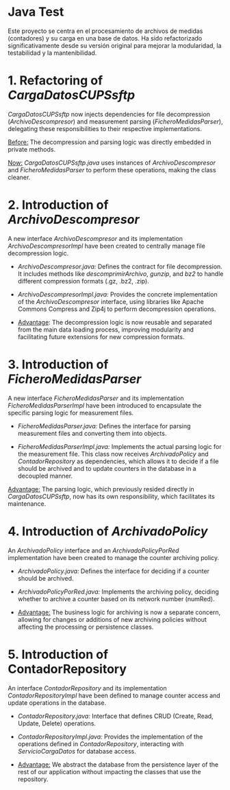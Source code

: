 
# Java Test

Este proyecto se centra en el procesamiento de archivos de medidas (contadores) y su carga en una base de datos. Ha sido refactorizado significativamente desde su versión original para mejorar la modularidad, la testabilidad y la mantenibilidad.

# 1. Refactoring of *CargaDatosCUPSsftp*

*CargaDatosCUPSsftp* now injects dependencies for file decompression (*ArchivoDescompresor*) and measurement parsing (*FicheroMedidasParser*), delegating these responsibilities to their respective implementations.

<ins>Before:</ins> The decompression and parsing logic was directly embedded in private methods.

<ins>Now:</ins> *CargaDatosCUPSsftp.java* uses instances of *ArchivoDescompresor* and *FicheroMedidasParser* to perform these operations, making the class cleaner.

# 2. Introduction of *ArchivoDescompresor*

A new interface *ArchivoDescompresor* and its implementation *ArchivoDescompresorImpl* have been created to centrally manage file decompression logic.

- *ArchivoDescompresor.java:* Defines the contract for file decompression. It includes methods like *descomprimirArchivo*, *gunzip*, and *bz2* to handle different compression formats (.gz, .bz2, .zip).

- *ArchivoDescompresorImpl.java:* Provides the concrete implementation of the *ArchivoDescompresor* interface, using libraries like Apache Commons Compress and Zip4j to perform decompression operations.

- <ins>Advantage</ins>: The decompression logic is now reusable and separated from the main data loading process, improving modularity and facilitating future extensions for new compression formats.

# 3. Introduction of *FicheroMedidasParser*

A new interface *FicheroMedidasParser* and its implementation *FicheroMedidasParserImpl* have been introduced to encapsulate the specific parsing logic for measurement files.

- *FicheroMedidasParser.java:* Defines the interface for parsing measurement files and converting them into objects.

- *FicheroMedidasParserImpl.java:* Implements the actual parsing logic for the measurement file. This class now receives *ArchivadoPolicy* and *ContadorRepository* as dependencies, which allows it to decide if a file should be archived and to update counters in the database in a decoupled manner.

<ins>Advantage:</ins> The parsing logic, which previously resided directly in *CargaDatosCUPSsftp*, now has its own responsibility, which facilitates its maintenance.

# 4. Introduction of *ArchivadoPolicy*

An *ArchivadoPolicy* interface and an *ArchivadoPolicyPorRed* implementation have been created to manage the counter archiving policy.

- *ArchivadoPolicy.java:* Defines the interface for deciding if a counter should be archived.

- *ArchivadoPolicyPorRed.java:* Implements the archiving policy, deciding whether to archive a counter based on its network number (numRed).

- <ins>Advantage:</ins> The business logic for archiving is now a separate concern, allowing for changes or additions of new archiving policies without affecting the processing or persistence classes.

# 5. Introduction of ContadorRepository

An interface *ContadorRepository* and its implementation *ContadorRepositoryImpl* have been defined to manage counter access and update operations in the database.

- *ContadorRepository.java:* Interface that defines CRUD (Create, Read, Update, Delete) operations.

- *ContadorRepositoryImpl.java:* Provides the implementation of the operations defined in *ContadorRepository*, interacting with *ServicioCargaDatos* for database access.

- <ins>Advantage:</ins> We abstract the database from the persistence layer of the rest of our application without impacting the classes that use the repository.